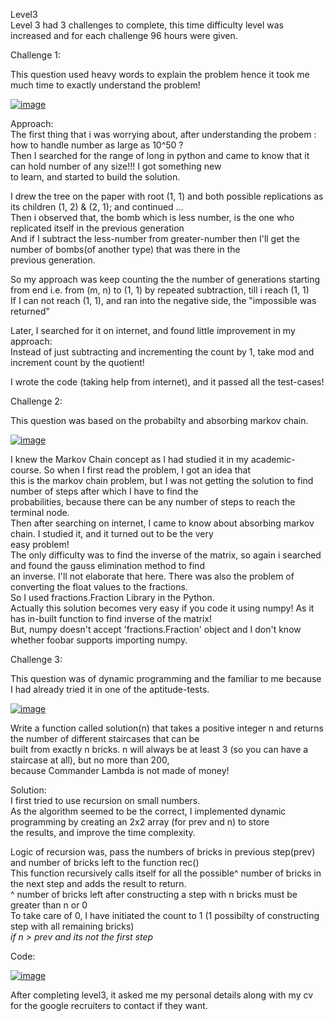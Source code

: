 Level3  
Level 3 had 3 challenges to complete, this time difficulty level was increased and for each challenge 96 hours were given.  

Challenge 1:  

This question used heavy words to explain the problem hence it took me much time to exactly understand the problem!  

<a href="https://ibb.co/Wp4H9d3"><img src="https://i.ibb.co/k6sGnry/image.png" alt="image" border="0"></a>

Approach:  
The first thing that i was worrying about, after understanding the probem : how to handle number as large as 10^50 ?  
Then I searched for the range of long in python and came to know that it can hold number of any size!!! I got something new  
to learn, and started to build the solution.  

I drew the tree on the paper with root (1, 1) and both possible replications as its children (1, 2) & (2, 1); and continued ...  
Then i observed that, the bomb which is less number, is the one who replicated itself in the previous generation  
And if I subtract the less-number from greater-number then I'll get the number of bombs(of another type) that was there in the   
previous generation.  

So my approach was keep counting the the number of generations starting from end i.e. from (m, n) to (1, 1) by repeated subtraction, till i reach (1, 1)  
If I can not reach (1, 1), and ran into the negative side, the "impossible was returned"  

Later, I searched for it on internet, and found little improvement in my approach:  
	Instead of just subtracting and incrementing the count by 1, take mod and increment count by the quotient!  

I wrote the code (taking help from internet), and it passed all the test-cases!  

Challenge 2:  

This question was based on the probabilty and absorbing markov chain.  

<a href="https://ibb.co/nmR6Hk3"><img src="https://i.ibb.co/qjx7t10/image.png" alt="image" border="0"></a>

I knew the Markov Chain concept as I had studied it in my academic-course. So when I first read the problem, I got an idea that  
this is the markov chain problem, but I was not getting the solution to find number of steps after which I have to find the  
probabilities, because there can be any number of steps to reach the terminal node.  
Then after searching on internet, I came to know about absorbing markov chain. I studied it, and it turned out to be the very  
easy problem!  
The only difficulty was to find the inverse of the matrix, so again i searched and found the gauss elimination method to find  
an inverse. I'll not elaborate that here. There was also the problem of converting the float values to the fractions.  
So I used fractions.Fraction Library in the Python.  
Actually this solution becomes very easy if you code it using numpy! As it has in-built function to find inverse of the matrix!  
But, numpy doesn't accept 'fractions.Fraction' object and I don't know whether foobar supports importing numpy.  

Challenge 3:

This question was of dynamic programming and the familiar to me because I had already tried it in one of the aptitude-tests.  

<a href="https://ibb.co/7gLWy6v"><img src="https://i.ibb.co/N1bjYHx/image.png" alt="image" border="0"></a>  

Write a function called solution(n) that takes a positive integer n and returns the number of different staircases that can be  
built from exactly n bricks. n will always be at least 3 (so you can have a staircase at all), but no more than 200,  
because Commander Lambda is not made of money!  

Solution:  
I first tried to use recursion on small numbers.  
As the algorithm seemed to be the correct, I implemented dynamic programming by creating an 2x2 array (for prev and n) to store  
the results, and improve the time complexity.  

Logic of recursion was, pass the numbers of bricks in previous step(prev) and number of bricks left to the function rec()  
This function recursively calls itself for all the possible^ number of bricks in the next step and adds the result to return.  
^ number of bricks left after constructing a step with n bricks must be greater than n or 0  
To take care of 0, I have initiated the count to 1 (1 possibilty of constructing step with all remaining bricks)  
	*if n > prev and its not the first step*  

Code:  

<a href="https://imgbb.com/"><img src="https://i.ibb.co/F87DFt3/image.png" alt="image" border="0"></a>  

After completing level3, it asked me my personal details along with my cv for the google recruiters to contact if they want.  
